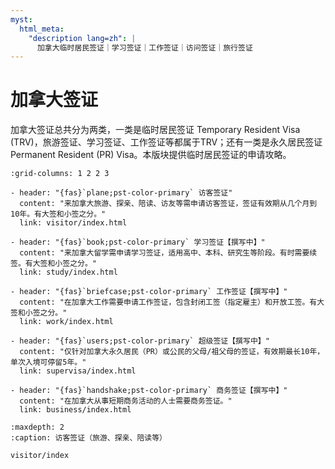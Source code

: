 ```yaml
---
myst:
  html_meta:
    "description lang=zh": |
      加拿大临时居民签证｜学习签证｜工作签证｜访问签证｜旅行签证
---
```


# 加拿大签证

加拿大签证总共分为两类，一类是临时居民签证 Temporary Resident Visa (TRV)，旅游签证、学习签证、工作签证等都属于TRV；还有一类是永久居民签证 Permanent Resident (PR) Visa。本版块提供临时居民签证的申请攻略。

```{gallery-grid}
:grid-columns: 1 2 2 3

- header: "{fas}`plane;pst-color-primary` 访客签证"
  content: "来加拿大旅游、探亲、陪读、访友等需申请访客签证，签证有效期从几个月到10年。有大签和小签之分。"
  link: visitor/index.html

- header: "{fas}`book;pst-color-primary` 学习签证【撰写中】"
  content: "来加拿大留学需申请学习签证，适用高中、本科、研究生等阶段。有时需要续签。有大签和小签之分。"
  link: study/index.html

- header: "{fas}`briefcase;pst-color-primary` 工作签证【撰写中】"
  content: "在加拿大工作需要申请工作签证，包含封闭工签（指定雇主）和开放工签。有大签和小签之分。"
  link: work/index.html

- header: "{fas}`users;pst-color-primary` 超级签证【撰写中】"
  content: "仅针对加拿大永久居民（PR）或公民的父母/祖父母的签证，有效期最长10年，单次入境可停留5年。"
  link: supervisa/index.html

- header: "{fas}`handshake;pst-color-primary` 商务签证【撰写中】"
  content: "在加拿大从事短期商务活动的人士需要商务签证。"
  link: business/index.html
```

```{toctree}
:maxdepth: 2
:caption: 访客签证（旅游、探亲、陪读等）

visitor/index
```